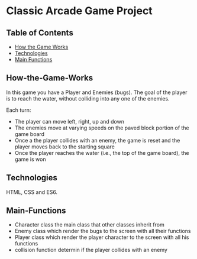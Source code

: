 # Classic Arcade Game Project

## Table of Contents

* [How the Game Works](#How-the-Game-Works)
* [Technologies](#Technologies)
* [Main Functions](#Main-Functions)

## How-the-Game-Works

In this game you have a Player and Enemies (bugs). The goal of the player is to reach the water, without colliding into any one of the enemies.

Each turn:
* The player can move left, right, up and down
* The enemies move at varying speeds on the paved block portion of the game board
* Once a the player collides with an enemy, the game is reset and the player moves back to the        starting square
* Once the player reaches the water (i.e., the top of the game board), the game is won



## Technologies
HTML, CSS and ES6.


## Main-Functions

* Character class the main class that other classes inherit from
* Enemy class which render the bugs to the screen with all their functions
* Player class which render the player character to the screen with all his functions
* collision function determin if the player collides with an enemy
